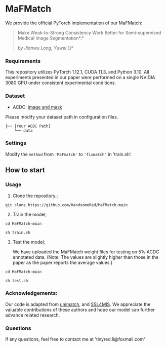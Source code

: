 # MaFMatch

We provide the official PyTorch implementation of our MaFMatch:

> Make Weak-to-Strong Consistency Work Better for Semi-supervised Medical Image Segmentation*.*
>
> _by Jianwu Long, Yuwei Li_\*

### Requirements

This repository utilizes PyTorch 1.12.1, CUDA 11.3, and Python 3.10. All experiments presented in our paper were performed on a single NVIDIA 3080 GPU under consistent experimental conditions.

### Dataset

- ACDC: [image and mask](https://drive.google.com/file/d/1LOust-JfKTDsFnvaidFOcAVhkZrgW1Ac/view?usp=sharing)

Please modify your dataset path in configuration files.

    ├── [Your ACDC Path]
        └── data

### Settings

Modify the `method` from `'MaFmatch'` to `'fixmatch'` in ’train.sh‘.

## How to start

### Usage

1.  Clone the repository.;

<!---->

    git clone https://github.com/HandsomeRed/MaFMatch-main

2.  Train the model;

<!---->

    cd MaFMatch-main

    sh train.sh

3.  Test the model;

    We have uploaded the MaFMatch weight files for testing on 5% ACDC annotated data. (Note: The values are slightly higher than those in the paper as the paper reports the average values.)

<!---->

    cd MaFMatch-main

    sh test.sh

### Acknowledgements:

Our code is adapted from [unimatch](https://github.com/LiheYoung/UniMatch), and [SSL4MIS](https://github.com/HiLab-git/SSL4MIS). We appreciate the valuable contributions of these authors and hope our model can further advance related research.

### Questions

If any questions, feel free to contact me at 'tinyred.li\@foxmail.com'
